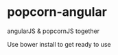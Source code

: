 popcorn-angular
===============

angularJS &amp; popcornJS together

Use bower install to get ready to use
